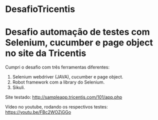 # DesafioTricentis
# Desafio automação de testes com Selenium, cucumber e page object no site da Tricentis

Cumpri o desafio com três ferramentas diferentes:
1. Selenium webdriver (JAVA), cucumber e page object.
2. Robot framework com a library do Selenium.
3. Sikuli.

Site testado: http://sampleapp.tricentis.com/101/app.php

Vídeo no youtube, rodando os respectivos testes: https://youtu.be/FBc2WOZjGGo
